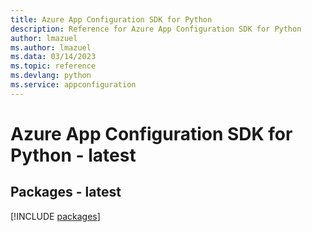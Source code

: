```yaml
---
title: Azure App Configuration SDK for Python
description: Reference for Azure App Configuration SDK for Python
author: lmazuel
ms.author: lmazuel
ms.data: 03/14/2023
ms.topic: reference
ms.devlang: python
ms.service: appconfiguration
---
```

# Azure App Configuration SDK for Python - latest
## Packages - latest
[!INCLUDE [packages](app-configuration-index.md)]